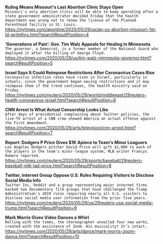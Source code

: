 **Ruling Means Missouri's Last Abortion Clinic Stays Open**\
`Missouri's only abortion clinic will be able to keep operating after a state government administrator decided Friday that the health department was wrong not to renew the license of the Planned Parenthood facility in St. Louis.`\
https://nytimes.com/aponline/2020/05/29/us/ap-us-abortion-missouri-1st-ld-writethru.html?searchResultPosition=4

**‘Generations of Pain’: Gov. Tim Walz Appeals for Healing in Minnesota**\
`The governor, a Democrat, is a former member of the National Guard who deployed it after the killing of George Floyd.`\
https://nytimes.com/2020/05/29/us/tim-walz-minnesota-governor.html?searchResultPosition=5

**Israel Says It Could Reimpose Restrictions After Coronavirus Cases Rise**\
`Coronavirus infection rates have risen in Israel, particularly in schools, since the government began easing restrictions and it may reimpose them if the trend continues, the health ministry said on Friday.`\
https://nytimes.com/reuters/2020/05/29/world/middleeast/29reuters-health-coronavirus-israel.html?searchResultPosition=6

**CNN Arrest Is What Actual Censorship Looks Like**\
`After days of presidential complaining about Twitter policies, the live-TV arrest of a CNN crew showed America an actual offense against the First Amendment.`\
https://nytimes.com/2020/05/29/arts/television/cnn-arrest.html?searchResultPosition=7

**Report: Dodgers P Price Gives $1K Apiece to Team's Minor Leaguers**\
`Los Angeles Dodgers pitcher David Price will gift $1,000 to each of the players in the team's minor-league system, MLB writer Francys Romero reported.`\
https://nytimes.com/reuters/2020/05/29/sports/baseball/29reuters-baseball-mlb-lad-price.html?searchResultPosition=8

**Twitter, Internet Group Oppose U.S. Rules Requiring Visitors to Disclose Social Media Info**\
`Twitter Inc, Reddit and a group representing major internet firms backed two documentary film groups that have challenged the Trump Administration's 2019 rules requiring nearly all U.S. visitors to disclose social media user information from the prior five years.`\
https://nytimes.com/reuters/2020/05/29/us/29reuters-usa-social-media-trump.html?searchResultPosition=9

**Mark Morris Gives Video Dances a Whirl**\
`Rolling with the times, the choreographer unveiled four new works, created with the assistance of Zoom. His musicality? It’s intact.`\
https://nytimes.com/2020/05/29/arts/dance/mark-morris-zoom-dance.html?searchResultPosition=10

